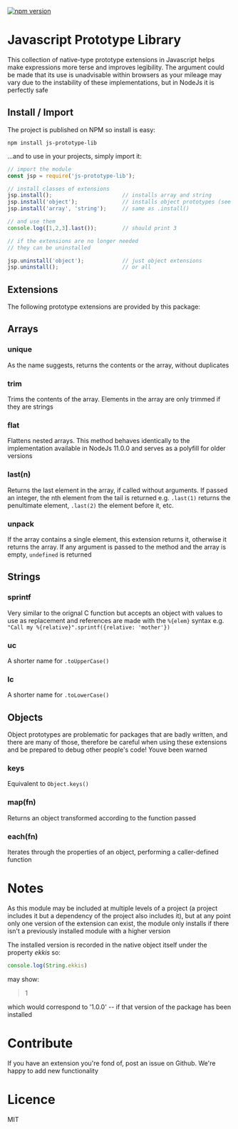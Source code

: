 [![npm version](https://badge.fury.io/js/js-prototypes.svg)](https://badge.fury.io/js/js-prototypes)

# Javascript Prototype Library

This collection of native-type prototype extensions in Javascript helps make expressions 
more terse and improves legibility.  The argument could be made that its use is unadvisable
within browsers as your mileage may vary due to the instability of these implementations,
but in NodeJs it is perfectly safe

## Install / Import
The project is published on NPM so install is easy:
```
npm install js-prototype-lib
```
...and to use in your projects, simply import it:
```js
// import the module
const jsp = require('js-prototype-lib');

// install classes of extensions
jsp.install();                      // installs array and string
jsp.install('object');              // installs object prototypes (see warnings)
jsp.install('array', 'string');     // same as .install()

// and use them
console.log([1,2,3].last());        // should print 3

// if the extensions are no longer needed
// they can be uninstalled

jsp.uninstall('object');            // just object extensions
jsp.uninstall();                    // or all
```

## Extensions

The following prototype extensions are provided by this package:

## Arrays

   ### unique
   
   As the name suggests, returns the contents or the array, without duplicates
   
   ### trim
   
   Trims the contents of the array.  Elements in the array are only trimmed if they are strings
   
   ### flat
   
   Flattens nested arrays.  This method behaves identically to the implementation available 
   in NodeJs 11.0.0 and serves as a polyfill for older versions
   
   ### last(n)
   
   Returns the last element in the array, if called without arguments.  If passed an
   integer, the nth element from the tail is returned e.g. `.last(1)` returns the penultimate
   element, `.last(2)` the element before it, etc.
   
   ### unpack
   
   If the array contains a single element, this extension returns it, otherwise it returns
   the array.  If any argument is passed to the method and the array is empty, `undefined`
   is returned
   
## Strings

  ### sprintf
  
  Very similar to the orignal C function but accepts an object with values to use as replacement
  and references are made with the `%{elem}` syntax
  e.g. `"Call my %{relative}".sprintf({relative: 'mother'})`
  
  ### uc

  A shorter name for `.toUpperCase()`
  
  ### lc
  
  A shorter name for `.toLowerCase()`
  
## Objects

Object prototypes are problematic for packages that are badly written, and there are many of those, therefore
be careful when using these extensions and be prepared to debug other people's code!  Youve been warned

  ### keys
  
  Equivalent to `Object.keys()`
  
  ### map(fn)
  
  Returns an object transformed according to the function passed
  
  ### each(fn)
  
  Iterates through the properties of an object, performing a caller-defined function
  
# Notes

As this module may be included at multiple levels of a project (a project includes it but a dependency
of the project also includes it), but at any point only one version of the extension can exist, the 
module only installs if there isn't a previously installed module with a higher version

The installed version is recorded in the native object itself under the property *ekkis* so:
```js
console.log(String.ekkis)
```
may show:

> 1

which would correspond to '1.0.0' -- if that version of the package has been installed

# Contribute

If you have an extension you're fond of, post an issue on Github.  We're happy to add new functionality

# Licence

MIT
